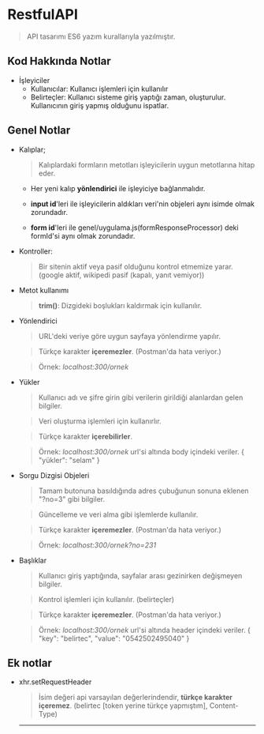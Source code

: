 # RestfulAPI

> API tasarımı
> ES6 yazım kurallarıyla yazılmıştır.

## Kod Hakkında Notlar

- İşleyiciler
  - Kullanıcılar: Kullanıcı işlemleri için kullanılır
  - Belirteçler: Kullanıcı sisteme giriş yaptığı zaman, oluşturulur. Kullanıcının giriş yapmış olduğunu ispatlar.

## Genel Notlar

- Kalıplar;

  > Kalıplardaki formların metotları işleyicilerin uygun metotlarına hitap eder.

  - Her yeni kalıp **yönlendirici** ile işleyiciye bağlanmalıdır.

  - **input id**'leri ile işleyicilerin aldıkları veri'nin objeleri aynı isimde olmak zorundadır.

  - **form id**'leri ile genel/uygulama.js(formResponseProcessor) deki formId'si aynı olmak zorundadır.

- Kontroller:

  > Bir sitenin aktif veya pasif olduğunu kontrol etmemize yarar. (google aktif, wikipedi pasif (kapalı, yanıt vemiyor))

- Metot kullanımı

  > **trim()**: Dizgideki boşlukları kaldırmak için kullanılır.

- Yönlendirici

  > URL'deki veriye göre uygun sayfaya yönlendirme yapılır.

  > Türkçe karakter **içeremezler**. (Postman'da hata veriyor.)

  > Örnek: _localhost:300/ornek_

- Yükler

  > Kullanıcı adı ve şifre girin gibi verilerin girildiği alanlardan gelen bilgiler.

  > Veri oluşturma işlemleri için kullanırlır.

  > Türkçe karakter **içerebilirler**.

  > Örnek: _localhost:300/ornek_ url'si altında body içindeki veriler.
  > { "yükler": "selam" }

- Sorgu Dizgisi Objeleri

  > Tamam butonuna basıldığında adres çubuğunun sonuna eklenen "?no=3" gibi bilgiler.

  > Güncelleme ve veri alma gibi işlemlerde kullanılır.

  > Türkçe karakter **içeremezler**. (Postman'da hata veriyor.)

  > Örnek: _localhost:300/ornek?no=231_

- Başlıklar

  > Kullanıcı giriş yaptığında, sayfalar arası gezinirken değişmeyen bilgiler.

  > Kontrol işlemleri için kullanılır. (belirteçler)

  > Türkçe karakter **içeremezler**. (Postman'da hata veriyor.)

  > Örnek: _localhost:300/ornek_ url'si altında header içindeki veriler.
  > { "key": "belirtec", "value": "0542502495040" }

## Ek notlar

- xhr.setRequestHeader

  > İsim değeri api varsayılan değerlerindendir, **türkçe karakter içeremez**. (belirtec [token yerine türkçe yapmıştım], Content-Type)

  ***
